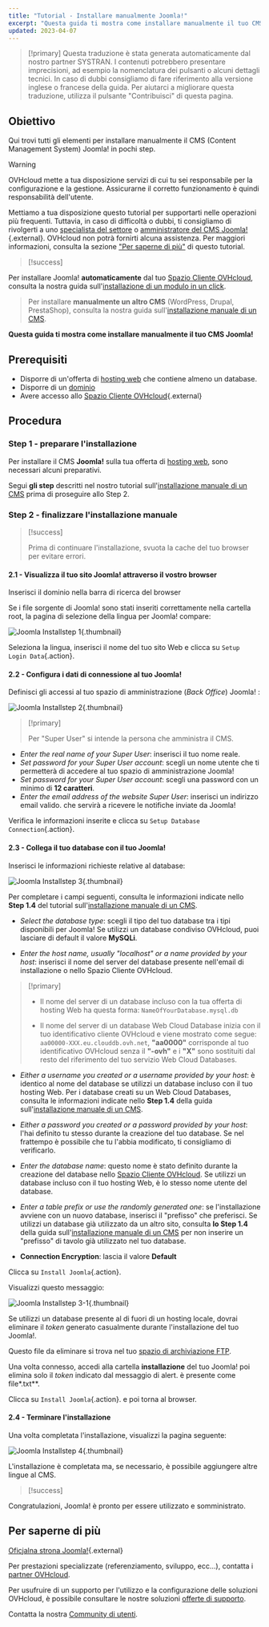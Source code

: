 ```yaml
---
title: "Tutorial - Installare manualmente Joomla!"
excerpt: "Questa guida ti mostra come installare manualmente il tuo CMS Joomla!"
updated: 2023-04-07
---
```


> [!primary]
> Questa traduzione è stata generata automaticamente dal nostro partner SYSTRAN. I contenuti potrebbero presentare imprecisioni, ad esempio la nomenclatura dei pulsanti o alcuni dettagli tecnici. In caso di dubbi consigliamo di fare riferimento alla versione inglese o francese della guida. Per aiutarci a migliorare questa traduzione, utilizza il pulsante "Contribuisci" di questa pagina.
>
  
## Obiettivo

Qui trovi tutti gli elementi per installare manualmente il CMS (Content Management System) Joomla! in pochi step.

> [!warning]
>
> OVHcloud mette a tua disposizione servizi di cui tu sei responsabile per la configurazione e la gestione. Assicurarne il corretto funzionamento è quindi responsabilità dell'utente.
> 
> Mettiamo a tua disposizione questo tutorial per supportarti nelle operazioni più frequenti. Tuttavia, in caso di difficoltà o dubbi, ti consigliamo di rivolgerti a uno [specialista del settore](/links/partner) o [amministratore del CMS Joomla!](https://www.joomla.org/){.external}. OVHcloud non potrà fornirti alcuna assistenza. Per maggiori informazioni, consulta la sezione ["Per saperne di più"](#go-further) di questo tutorial.
>

> [!success]
>
Per installare Joomla! **automaticamente** dal tuo [Spazio Cliente OVHcloud](/links/manager), consulta la nostra guida sull'[installazione di un modulo in un click](/pages/web_cloud/web_hosting/cms_install_1_click_modules).
>
> Per installare **manualmente un altro CMS** (WordPress, Drupal, PrestaShop), consulta la nostra guida sull'[installazione manuale di un CMS](/pages/web_cloud/web_hosting/cms_manual_installation).
>

**Questa guida ti mostra come installare manualmente il tuo CMS Joomla!**
  
## Prerequisiti

- Disporre di un'offerta di [hosting web](/links/web/hosting) che contiene almeno un database.
- Disporre di un [dominio](/links/web/domains)
- Avere accesso allo [Spazio Cliente OVHcloud](/links/manager){.external}
  
## Procedura

### Step 1 - preparare l'installazione <a name="step1"></a>

Per installare il CMS **Joomla!** sulla tua offerta di [hosting web](/links/web/hosting), sono necessari alcuni preparativi.

Segui **gli step** descritti nel nostro tutorial sull'[installazione manuale di un CMS](/pages/web_cloud/web_hosting/cms_manual_installation) prima di proseguire allo Step 2.

### Step 2 - finalizzare l'installazione manuale <a name="step2"></a>

> [!success]
>
> Prima di continuare l'installazione, svuota la cache del tuo browser per evitare errori.
>

#### 2.1 - Visualizza il tuo sito Joomla! attraverso il vostro browser

Inserisci il dominio nella barra di ricerca del browser

Se i file sorgente di Joomla! sono stati inseriti correttamente nella cartella root, la pagina di selezione della lingua per Joomla! compare:

![Joomla Installstep 1](/pages/assets/screens/other/cms/joomla/install-select-language-1.png){.thumbnail}

Seleziona la lingua, inserisci il nome del tuo sito Web e clicca su `Setup Login Data`{.action}.

#### 2.2 - Configura i dati di connessione al tuo Joomla!

Definisci gli accessi al tuo spazio di amministrazione (*Back Office*) Joomla! :

![Joomla Installstep 2](/pages/assets/screens/other/cms/joomla/install-define-admin-2.png){.thumbnail}

> [!primary]
>
> Per "Super User" si intende la persona che amministra il CMS.

- *Enter the real name of your Super User*: inserisci il tuo nome reale.
- *Set password for your Super User account*: scegli un nome utente che ti permetterà di accedere al tuo spazio di amministrazione Joomla!
- *Set password for your Super User account*: scegli una password con un minimo di **12 caratteri**.
- *Enter the email address of the website Super User*: inserisci un indirizzo email valido. che servirà a ricevere le notifiche inviate da Joomla!

Verifica le informazioni inserite e clicca su `Setup Database Connection`{.action}.

#### 2.3 - Collega il tuo database con il tuo Joomla!

Inserisci le informazioni richieste relative al database:

![Joomla Installstep 3](/pages/assets/screens/other/cms/joomla/install-db-connect-3.png){.thumbnail}

Per completare i campi seguenti, consulta le informazioni indicate nello **Step 1.4** del tutorial sull'[installazione manuale di un CMS](/pages/web_cloud/web_hosting/cms_manual_installation).

- *Select the database type*: scegli il tipo del tuo database tra i tipi disponibili per Joomla! Se utilizzi un database condiviso OVHcloud, puoi lasciare di default il valore **MySQLi**.

- *Enter the host name, usually "localhost" or a name provided by your host*: inserisci il nome del server del database presente nell'email di installazione o nello Spazio Cliente OVHcloud.

> [!primary]
> 
> - Il nome del server di un database incluso con la tua offerta di hosting Web ha questa forma: `NameOfYourDatabase.mysql.db` 
>
> - Il nome del server di un database Web Cloud Database inizia con il tuo identificativo cliente OVHcloud e viene mostrato come segue: `aa00000-XXX.eu.clouddb.ovh.net`, **"aa0000"** corrisponde al tuo identificativo OVHcloud senza il **"-ovh"** e i **"X"** sono sostituiti dal resto del riferimento del tuo servizio Web Cloud Databases.
>

- *Either a username you created or a username provided by your host*: è identico al nome del database se utilizzi un database incluso con il tuo hosting Web.
Per i database creati su un Web Cloud Databases, consulta le informazioni indicate nello **Step 1.4** della guida sull'[installazione manuale di un CMS](/pages/web_cloud/web_hosting/cms_manual_installation).

- *Either a password you created or a password provided by your host*: l'hai definito tu stesso durante la creazione del tuo database. Se nel frattempo è possibile che tu l'abbia modificato, ti consigliamo di verificarlo.

- *Enter the database name*: questo nome è stato definito durante la creazione del database nello [Spazio Cliente OVHcloud](/links/manager). Se utilizzi un database incluso con il tuo hosting Web, è lo stesso nome utente del database.

- *Enter a table prefix or use the randomly generated one*: se l'installazione avviene con un nuovo database, inserisci il "prefisso" che preferisci. Se utilizzi un database già utilizzato da un altro sito, consulta **lo Step 1.4** della guida sull'[installazione manuale di un CMS](/pages/web_cloud/web_hosting/cms_manual_installation) per non inserire un "prefisso" di tavolo già utilizzato nel tuo database.

- **Connection Encryption**: lascia il valore **Default**

Clicca su `Install Joomla`{.action}.

Visualizzi questo messaggio:

![Joomla Installstep 3-1](/pages/assets/screens/other/cms/joomla/install-db-connect-3-1.png){.thumbnail}

Se utilizzi un database presente al di fuori di un hosting locale, dovrai eliminare il *token* generato casualmente durante l'installazione del tuo Joomla!.

Questo file da eliminare si trova nel tuo [spazio di archiviazione FTP](/pages/web_cloud/web_hosting/ftp_connection).

Una volta connesso, accedi alla cartella **installazione** del tuo Joomla! poi elimina solo il *token* indicato dal messaggio di alert. è presente come file*.txt**.

Clicca su `Install Joomla`{.action}. e poi torna al browser.

#### 2.4 - Terminare l'installazione

Una volta completata l'installazione, visualizzi la pagina seguente:

![Joomla Installstep 4](/pages/assets/screens/other/cms/joomla/install-ending-4.png){.thumbnail}

L'installazione è completata ma, se necessario, è possibile aggiungere altre lingue al CMS.

>[!success]
>
Congratulazioni, Joomla! è pronto per essere utilizzato e somministrato.
>
  
## Per saperne di più <a name="go-further"></a>

[Oficjalna strona Joomla!](https://joomla.org){.external}
 
Per prestazioni specializzate (referenziamento, sviluppo, ecc...), contatta i [partner OVHcloud](/links/partner).
 
Per usufruire di un supporto per l'utilizzo e la configurazione delle soluzioni OVHcloud, è possibile consultare le nostre soluzioni [offerte di supporto](/links/support).
 
Contatta la nostra [Community di utenti](/links/community).